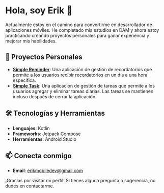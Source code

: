 # Hola, soy Erik 👋

Actualmente estoy en el camino para convertirme en desarrollador de aplicaciones móviles. He completado mis estudios en DAM y ahora estoy practicando creando proyectos personales para ganar experiencia y mejorar mis habilidades.

## 🚀 Proyectos Personales

- **[Simple Reminder](https://github.com/ErikMobileDev/Simple-Reminder-App)**: Una aplicación de gestión de recordatorios que permite a los usuarios recibir recordatorios en un día a una hora especifica.
- **[Simple Task](https://github.com/ErikMobileDev/Simple-Task-Android)**: Una aplicación de gestión de tareas que permite a los usuarios agregar y eliminar tareas diarias. Las tareas se mantienen incluso después de cerrar la aplicación.

## 🛠 Tecnologías y Herramientas

- **Lenguajes**: Kotlin
- **Frameworks**: Jetpack Compose
- **Herramientas**: Android Studio

## 📫 Conecta conmigo

- **Email**: [erikmobiledev@gmail.com](mailto:erikmobiledev@gmail.com)

¡Gracias por visitar mi perfil! Si tienes alguna pregunta o sugerencia, no dudes en contactarme.
